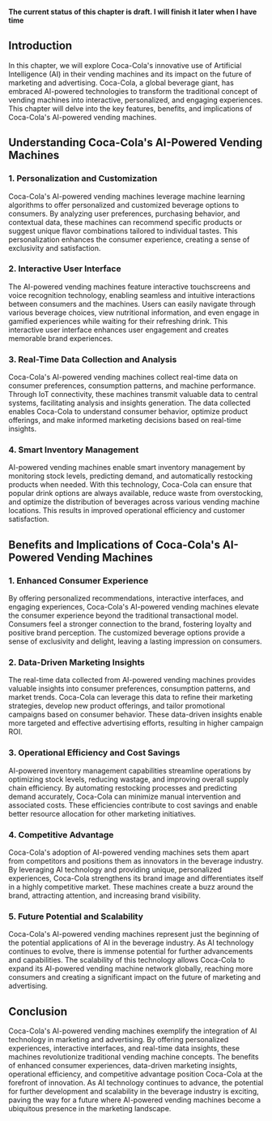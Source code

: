 **The current status of this chapter is draft. I will finish it later when I have time**

Introduction
------------

In this chapter, we will explore Coca-Cola's innovative use of Artificial Intelligence (AI) in their vending machines and its impact on the future of marketing and advertising. Coca-Cola, a global beverage giant, has embraced AI-powered technologies to transform the traditional concept of vending machines into interactive, personalized, and engaging experiences. This chapter will delve into the key features, benefits, and implications of Coca-Cola's AI-powered vending machines.

Understanding Coca-Cola's AI-Powered Vending Machines
-----------------------------------------------------

### 1. Personalization and Customization

Coca-Cola's AI-powered vending machines leverage machine learning algorithms to offer personalized and customized beverage options to consumers. By analyzing user preferences, purchasing behavior, and contextual data, these machines can recommend specific products or suggest unique flavor combinations tailored to individual tastes. This personalization enhances the consumer experience, creating a sense of exclusivity and satisfaction.

### 2. Interactive User Interface

The AI-powered vending machines feature interactive touchscreens and voice recognition technology, enabling seamless and intuitive interactions between consumers and the machines. Users can easily navigate through various beverage choices, view nutritional information, and even engage in gamified experiences while waiting for their refreshing drink. This interactive user interface enhances user engagement and creates memorable brand experiences.

### 3. Real-Time Data Collection and Analysis

Coca-Cola's AI-powered vending machines collect real-time data on consumer preferences, consumption patterns, and machine performance. Through IoT connectivity, these machines transmit valuable data to central systems, facilitating analysis and insights generation. The data collected enables Coca-Cola to understand consumer behavior, optimize product offerings, and make informed marketing decisions based on real-time insights.

### 4. Smart Inventory Management

AI-powered vending machines enable smart inventory management by monitoring stock levels, predicting demand, and automatically restocking products when needed. With this technology, Coca-Cola can ensure that popular drink options are always available, reduce waste from overstocking, and optimize the distribution of beverages across various vending machine locations. This results in improved operational efficiency and customer satisfaction.

Benefits and Implications of Coca-Cola's AI-Powered Vending Machines
--------------------------------------------------------------------

### 1. Enhanced Consumer Experience

By offering personalized recommendations, interactive interfaces, and engaging experiences, Coca-Cola's AI-powered vending machines elevate the consumer experience beyond the traditional transactional model. Consumers feel a stronger connection to the brand, fostering loyalty and positive brand perception. The customized beverage options provide a sense of exclusivity and delight, leaving a lasting impression on consumers.

### 2. Data-Driven Marketing Insights

The real-time data collected from AI-powered vending machines provides valuable insights into consumer preferences, consumption patterns, and market trends. Coca-Cola can leverage this data to refine their marketing strategies, develop new product offerings, and tailor promotional campaigns based on consumer behavior. These data-driven insights enable more targeted and effective advertising efforts, resulting in higher campaign ROI.

### 3. Operational Efficiency and Cost Savings

AI-powered inventory management capabilities streamline operations by optimizing stock levels, reducing wastage, and improving overall supply chain efficiency. By automating restocking processes and predicting demand accurately, Coca-Cola can minimize manual intervention and associated costs. These efficiencies contribute to cost savings and enable better resource allocation for other marketing initiatives.

### 4. Competitive Advantage

Coca-Cola's adoption of AI-powered vending machines sets them apart from competitors and positions them as innovators in the beverage industry. By leveraging AI technology and providing unique, personalized experiences, Coca-Cola strengthens its brand image and differentiates itself in a highly competitive market. These machines create a buzz around the brand, attracting attention, and increasing brand visibility.

### 5. Future Potential and Scalability

Coca-Cola's AI-powered vending machines represent just the beginning of the potential applications of AI in the beverage industry. As AI technology continues to evolve, there is immense potential for further advancements and capabilities. The scalability of this technology allows Coca-Cola to expand its AI-powered vending machine network globally, reaching more consumers and creating a significant impact on the future of marketing and advertising.

Conclusion
----------

Coca-Cola's AI-powered vending machines exemplify the integration of AI technology in marketing and advertising. By offering personalized experiences, interactive interfaces, and real-time data insights, these machines revolutionize traditional vending machine concepts. The benefits of enhanced consumer experiences, data-driven marketing insights, operational efficiency, and competitive advantage position Coca-Cola at the forefront of innovation. As AI technology continues to advance, the potential for further development and scalability in the beverage industry is exciting, paving the way for a future where AI-powered vending machines become a ubiquitous presence in the marketing landscape.

